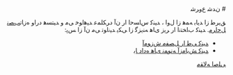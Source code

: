 <div dir="rtl" markdown="1">
# ﻥﺪﺷ ﻉﻭﺮﺷ

ﻖﯾﺮﻃ ﺯﺍ ﺪﯾﺎﺑ ﻪﻤﻫ ﺯﺍ ﻝﻭﺍ ، ﺪﯿﻨﮐ ﺱﺎﺴﺣﺍ ﺍﺭ ﻥﺁ ﺩﺮﮑﻠﻤﻋ ﺪﯿﻫﺍﻮﺧ ﯽﻣ ﻭ ﺪﯿﺘﺴﻫ ﺩﺭﺍﻭ ﻩﺯﺎﺗ[ﺐﺼﻧ ﻞﺣﺍﺮﻣ](install.md).
ﺪﯿﻨﮐ ﺏﺎﺨﺘﻧﺍ ﺍﺭ ﺮﯾﺯ ﯼﺎﻫ ﻪﻨﯾﺰﮔ ﺯﺍ ﯽﮑﯾ ﺪﯿﻧﺍﻮﺗ ﯽﻣ ﻥﺁ ﺯﺍ ﺲﭘ:

* [ﺪﯿﻨﮐ ﯽﻃ ﺍﺭ ﻞﺼﻔﻣ ﺵﺯﻮﻣﺁ](tutorial.md)
* [ﺪﯿﻨﮐ ﺶﯾﺎﻣﺯﺁ ﻪﻧﻮﻤﻧ ﯼﺎﻫ ﻩﺩﺍﺩ ﺎﺑ](example_datasets/ontime.md)

[ﯽﻠﺻﺍ ﻪﻟﺎﻘﻣ](https://clickhouse.tech/docs/fa/getting_started/) <!--hide-->
</div>
